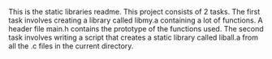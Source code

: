 This is the static libraries readme. This project consists of 2 tasks.
The first task involves creating a library called libmy.a containing a lot of functions. A header file main.h contains the prototype of the functions used.
The second task involves writing a script that creates a static library called liball.a from all the .c files in the current directory.
